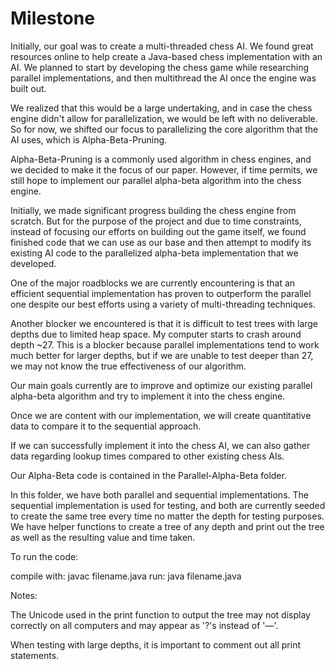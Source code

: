 # Milestone



Initially, our goal was to create a multi-threaded chess AI. We found great resources online to help create a Java-based chess implementation with an AI. We planned to start by developing the chess game while researching parallel implementations, and then multithread the AI once the engine was built out.

We realized that this would be a large undertaking, and in case the chess engine didn't allow for parallelization, we would be left with no deliverable. So for now, we shifted our focus to parallelizing the core algorithm that the AI uses, which is Alpha-Beta-Pruning.

Alpha-Beta-Pruning is a commonly used algorithm in chess engines, and we decided to make it the focus of our paper. However, if time permits, we still hope to implement our parallel alpha-beta algorithm into the chess engine.

Initially, we made significant progress building the chess engine from scratch. But for the purpose of the project and due to time constraints, instead of focusing our efforts on building out the game itself, we found finished code that we can use as our base and then attempt to modify its existing AI code to the parallelized alpha-beta implementation that we developed.

One of the major roadblocks we are currently encountering is that an efficient sequential implementation has proven to outperform the parallel one despite our best efforts using a variety of multi-threading techniques.

Another blocker we encountered is that it is difficult to test trees with large depths due to limited heap space. My computer starts to crash around depth ~27. This is a blocker because parallel implementations tend to work much better for larger depths, but if we are unable to test deeper than 27, we may not know the true effectiveness of our algorithm.

Our main goals currently are to improve and optimize our existing parallel alpha-beta algorithm and try to implement it into the chess engine.

Once we are content with our implementation, we will create quantitative data to compare it to the sequential approach.

If we can successfully implement it into the chess AI, we can also gather data regarding lookup times compared to other existing chess AIs.

Our Alpha-Beta code is contained in the Parallel-Alpha-Beta folder.

In this folder, we have both parallel and sequential implementations. The sequential implementation is used for testing, and both are currently seeded to create the same tree every time no matter the depth for testing purposes. We have helper functions to create a tree of any depth and print out the tree as well as the resulting value and time taken.

To run the code:

compile with: javac filename.java
run: java filename.java

Notes:

The Unicode used in the print function to output the tree may not display correctly on all computers and may appear as '?'s instead of '—'.

When testing with large depths, it is important to comment out all print statements.
